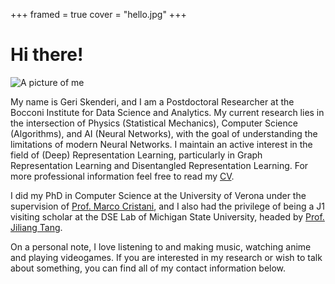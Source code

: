 +++
framed = true
cover = "hello.jpg"
+++

# Hi there!

![A picture of me](img/me.jpg)

My name is Geri Skenderi, and I am a Postdoctoral Researcher at the Bocconi Institute for Data Science and Analytics. My current research lies in the intersection of Physics (Statistical Mechanics), Computer Science (Algorithms), and AI (Neural Networks), with the goal of understanding the limitations of modern Neural Networks. I maintain an active interest in the field of (Deep) Representation Learning, particularly in Graph Representation Learning and Disentangled Representation Learning. For more professional information feel free to read my [CV](https://drive.google.com/file/d/1VlbtA6qjfQbswSYWG-C0oSGITc3O_3UT/preview).

I did my PhD in Computer Science at the University of Verona under the supervision of [Prof. Marco Cristani](https://scholar.google.com/citations?user=LbgTPRwAAAAJ&hl=en&oi=ao), and I also had the privilege of being a J1 visiting scholar at the DSE Lab of Michigan State University, headed by [Prof. Jiliang Tang](https://scholar.google.com/citations?user=WtzKMWAAAAAJ&hl=en&oi=ao).

On a personal note, I love listening to and making music, watching anime and playing videogames. If you are interested in my research or wish to talk about something, you can find all of my contact information below.
